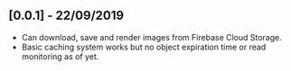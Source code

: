 ## [0.0.1] - 22/09/2019

* Can download, save and render images from Firebase Cloud Storage.
* Basic caching system works but no object expiration time or read monitoring as of yet.